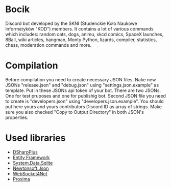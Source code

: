 ﻿# Bocik

Discord bot developed by the SKNI (Studenckie Koło Naukowe Informatyków "KOD") members. It contains a lot of various commands
which includes: random cats, dogs, animu, xkcd comics, SpaceX launches, 8Ball, wiki articles, hangman, Monty Python,
lizards, compiler, statistics, chess, moderation commands and more.

# Compilation

Before compilation you need to create necessary JSON files. Nake new JSONs "release.json" and "debug.json" using "settings.json.example" as template. Put in these JSONs api token of your bot. There are two JSONs. One for test pruposes and one for publishig bot. Second JSON file you need to create is "developers.json" using "developers.json.example". You should put here yours and yours contributors Discord ID as array of strings. Make sure you also checked "Copy to Output Directory" in both JSON's properties.

# Used libraries

  * [DSharpPlus](https://github.com/DSharpPlus/DSharpPlus)
  * [Entity Framework](https://github.com/aspnet/EntityFramework6)
  * [System.Data.Sqlite](https://github.com/aspnet/Microsoft.Data.Sqlite)
  * [Newtonsoft.Json](https://github.com/JamesNK/Newtonsoft.Json)
  * [WebSocket4Net](https://github.com/kerryjiang/WebSocket4Net)
  * [Proxima](https://github.com/Tearth/Proxima-b-2.0)